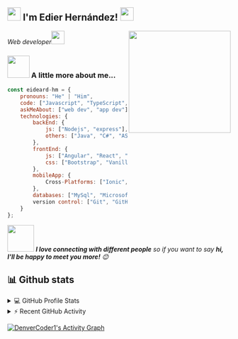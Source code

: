 <h2><img src="https://emojis.slackmojis.com/emojis/images/1531849430/4246/blob-sunglasses.gif?1531849430" width="30"/> I'm Edier Hernández! <img src="https://media.giphy.com/media/hvRJCLFzcasrR4ia7z/giphy.gif" width="30"></h2>
<img align='right' src="https://media.giphy.com/media/M9gbBd9nbDrOTu1Mqx/giphy.gif" width="230">
<p><em>Web developer<img src="https://media.giphy.com/media/WUlplcMpOCEmTGBtBW/giphy.gif" width="30"> 
</em></p>

### <img src="https://media.giphy.com/media/VgCDAzcKvsR6OM0uWg/giphy.gif" width="50"> A little more about me...  

```javascript
const eideard-hm = {
    pronouns: "He" | "Him",
    code: ["Javascript", "TypeScript", "Java", "PHP"],
    askMeAbout: ["web dev", "app dev"],
    technologies: {
        backEnd: {
            js: ["Nodejs", "express"],
            others: ["Java", "C#", "ASP.Net Core", "PHP"]
        },
        frontEnd: {
            js: ["Angular", "React", "Vanila JavaScript"],
            css: ["Bootstrap", "Vanilla CSS"]
        },
        mobileApp: {
            Cross-Platforms: ["Ionic", "React Native"],   
        },
        databases: ["MySql", "Microsoft SQL Server", "Mongodb"],
        version control: ["Git", "GitHub"]
    }
};
```

<img src="https://media.giphy.com/media/LnQjpWaON8nhr21vNW/giphy.gif" width="60"> <em><b>I love connecting with different people</b> so if you want to say <b>hi, I'll be happy to meet you more!</b> 😊</em>

## 📊 Github stats

<!-- https://github.com/anuraghazra/github-readme-stats -->
<details> 
  <summary>💻 GitHub Profile Stats</summary>
  <br/>
    <a href="https://github.com/eideard-hm"><img alt="eideard-hm's Github Stats" src="https://denvercoder1-github-readme-stats.vercel.app/api/?username=eideard-hm&show_icons=true&count_private=true&theme=react&hide_border=true&bg_color=1F222E&title_color=F85D7F&icon_color=F8D866" height="192px"/></a>
  <a href="https://github.com/eideard-hm"><img alt="eideard-hm's Top Languages" src="https://github-readme-stats.vercel.app/api/top-langs/?username=eideard-hm&langs_count=8&layout=compact&theme=react&hide_border=true&bg_color=1F222E&title_color=F85D7F&icon_color=F8D866&hide=Jupyter%20Notebook" height="192px"/></a>
  <br/>
  <b>Note:</b> Top languages is only a metric of the languages my public code consists of and doesn't reflect experience or skill level.
</details>


<!-- https://github.com/jamesgeorge007/github-activity-readme -->
<details>
  <summary>⚡ Recent GitHub Activity</summary>
  <br/>

<!--START_SECTION:activity-->
1. 💪 Opened PR [#354](https://github.com/nextcord/nextcord/pull/354) in [nextcord/nextcord](https://github.com/nextcord/nextcord)
2. 🎉 Merged PR [#80](https://github.com/DenverCoder1/readme-typing-svg/pull/80) in [DenverCoder1/readme-typing-svg](https://github.com/DenverCoder1/readme-typing-svg)
3. 💪 Opened PR [#27](https://github.com/nextcord/nextcord-ext-menus/pull/27) in [nextcord/nextcord-ext-menus](https://github.com/nextcord/nextcord-ext-menus)
4. ❗️ Opened issue [#353](https://github.com/nextcord/nextcord/issues/353) in [nextcord/nextcord](https://github.com/nextcord/nextcord)
5. ❗️ Opened issue [#26](https://github.com/nextcord/nextcord-ext-menus/issues/26) in [nextcord/nextcord-ext-menus](https://github.com/nextcord/nextcord-ext-menus)
<!--END_SECTION:activity-->
</details>

<!-- https://github.com/ashutosh00710/github-readme-activity-graph -->
<a href="https://github.com/ashutosh00710/github-readme-activity-graph"><img alt="DenverCoder1's Activity Graph" src="https://denvercoder1-activity-graph.herokuapp.com/graph/?username=DenverCoder1&bg_color=1F222E&color=F8D866&line=F85D7F&point=FFFFFF&hide_border=true" /></a>


